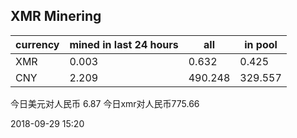 ## XMR Minering

|currency|mined in last 24 hours|all|in pool|
|---|---|---|---|
|XMR|0.003|0.632|0.425|
|CNY|2.209|490.248|329.557|

今日美元对人民币 6.87	今日xmr对人民币775.66


2018-09-29 15:20